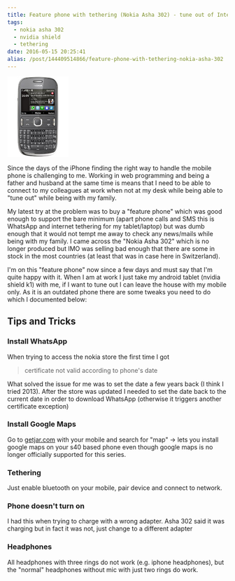 ```yaml
---
title: Feature phone with tethering (Nokia Asha 302) - tune out of Internet
tags:
  - nokia asha 302
  - nvidia shield
  - tethering
date: 2016-05-15 20:25:41
alias: /post/144409514866/feature-phone-with-tethering-nokia-asha-302
---
```


<img src="/images/asha-302.jpg" />

Since the days of the iPhone finding the right way to handle the mobile phone is challenging to me. Working in web programming and being a father and husband at the same time is means that I need to be able to connect to my colleagues at work when not at my desk while being able to "tune out" while being with my family.

My latest try at the problem was to buy a "feature phone" which was good enough to support the bare minimum (apart phone calls and SMS this is WhatsApp and internet tethering for my tablet/laptop) but was dumb enough that it would not tempt me away to check any news/mails while being with my family. I came across the "Nokia Asha 302" which is no longer produced but IMO was selling bad enough that there are some in stock in the most countries (at least that was in case here in Switzerland).

I'm on this "feature phone" now since a few days and must say that I'm quite happy with it. When I am at work I just take my android tablet (nvidia shield k1) with me, if I want to tune out I can leave the house with my mobile only. As it is an outdated phone there are some tweaks you need to do which I documented below:

<!-- more -->

## Tips and Tricks

### Install WhatsApp

When trying to access the nokia store the first time I got

> certificate not valid according to phone's date

What solved the issue for me was to set the date a few years back (I think I tried 2013). After the store was updated I needed to set the date back to the current date in order to download WhatsApp (otherwise it triggers another certificate exception)

### Install Google Maps

Go to [getjar.com](http://www.getjar.com) with your mobile and search for "map" -&gt; lets you install google maps on your s40 based phone even though google maps is no longer officially supported for this series.

### Tethering

Just enable bluetooth on your mobile, pair device and connect to network.

### Phone doesn't turn on

I had this when trying to charge with a wrong adapter. Asha 302 said it was charging but in fact it was not, just change to a different adapter

### Headphones

All headphones with three rings do not work (e.g. iphone headphones), but the "normal" headphones without mic with just two rings do work.